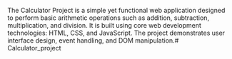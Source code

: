 The Calculator Project is a simple yet functional web application designed to perform basic arithmetic operations such as addition, subtraction, multiplication, and division. It is built using core web development technologies: HTML, CSS, and JavaScript. The project demonstrates user interface design, event handling, and DOM manipulation.# Calculator_project
